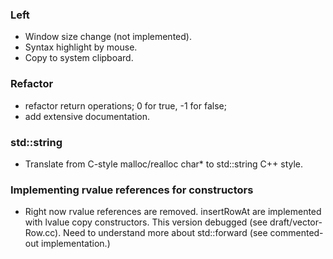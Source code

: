### Left
- Window size change (not implemented).
- Syntax highlight by mouse.
- Copy to system clipboard.
### Refactor
- refactor return operations; 0 for true, -1 for false;
- add extensive documentation.
### std::string
- Translate from C-style malloc/realloc char* to std::string C++ style.
### Implementing rvalue references for constructors
- Right now rvalue references are removed. insertRowAt are implemented with lvalue copy constructors. This version debugged (see draft/vector-Row.cc). Need to understand more about std::forward (see commented-out implementation.)